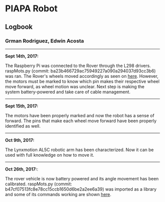 # PIAPA Robot

## Logbook

### Grman Rodriguez, Edwin Acosta

---

**Sept 14th, 2017:**

The Raspberry Pi was connected to the Rover through the L298 drivers. raspMots.py (commit: ba23b466729ac75949227a090a294037d93cc3b6) was ran. The Rover's wheels moved accordingly as seen on [here](https://youtu.be/SFIwYYLxcLU). However, the motors must be marked to know which pin makes their respective wheel move forward, as wheel motion was unclear. Next step is making the system battery-powered and take care of cable management. 

---

**Sept 15th, 2017:**

The motors have been properly marked and now the robot has a sense of forward. The pins that make each wheel move forward have been properly identified as well.

---

**Oct 9th, 2017:**

The Lynxmotion AL5C robotic arm has been characterized. Now it can be used with full knowledge on how to move it.

---

**Oct 26th, 2017:**:

The rover vehicle is now battery powered and its angle movement has been calibrated. raspMots.py (commit: b47cf07513fc8e78cc15ccb1650d6be2a2ee6a39) was imported as a library and some of its commands working are shown [here](https://youtu.be/wpJkDJAA3jc).